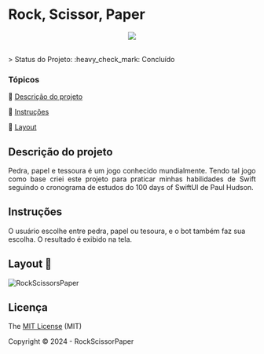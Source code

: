 <h1>Rock, Scissor, Paper</h1> 

<p align="center">
  <img src="https://img.shields.io/badge/swift-F54A2A?style=for-the-badge&logo=swift&logoColor=white"/>
</p>

<br />
> Status do Projeto: :heavy_check_mark: Concluído

### Tópicos 

:small_blue_diamond: [Descrição do projeto](#descrição-do-projeto)

:small_blue_diamond: [Instruções](#instruções)

:small_blue_diamond: [Layout](#layout)

## Descrição do projeto 

<p align="justify">
  Pedra, papel e tessoura é um jogo conhecido mundialmente. Tendo tal jogo como base criei este projeto para praticar minhas habilidades de Swift seguindo o cronograma de estudos do 100 days of SwiftUI de Paul Hudson.
</p>

## Instruções

O usuário escolhe entre pedra, papel ou tesoura, e o bot também faz sua escolha. O resultado é exibido na tela.

## Layout :dash:

![RockScissorsPaper](https://github.com/vitorjsss/RockScissorPaper/assets/113487173/b41f1fc4-6546-4006-9a85-8aca63f545ac)

## Licença 

The [MIT License]() (MIT)

Copyright :copyright: 2024 - RockScissorPaper
